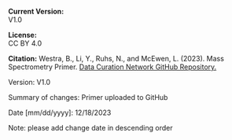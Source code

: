 **Current Version:**  
V1.0

**License:**  
CC BY 4.0

**Citation:**
Westra, B., Li, Y., Ruhs, N., and McEwen, L. (2023). Mass Spectrometry Primer. [Data Curation Network GitHub Repository.](https://github.com/DataCurationNetwork/data-primers)


Version:
V1.0

Summary of changes: Primer uploaded to GitHub

Date [mm/dd/yyyy]: 12/18/2023

Note: please add change date in descending order
